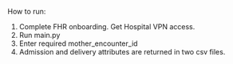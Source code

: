 How to run:

1) Complete FHR onboarding. Get Hospital VPN access.
2) Run main.py
3) Enter required mother_encounter_id
4) Admission and delivery attributes are returned in two csv files.
